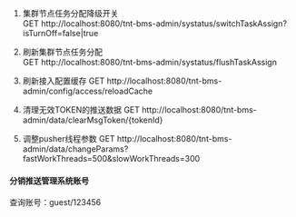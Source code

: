 1. 集群节点任务分配降级开关  
GET http://localhost:8080/tnt-bms-admin/systatus/switchTaskAssign?isTurnOff=false|true  

2. 刷新集群节点任务分配  
GET http://localhost:8080/tnt-bms-admin/systatus/flushTaskAssign

3. 刷新接入配置缓存
GET http://localhost:8080/tnt-bms-admin/config/access/reloadCache

4. 清理无效TOKEN的推送数据
GET http://localhost:8080/tnt-bms-admin/data/clearMsgToken/{tokenId}

5. 调整pusher线程参数
GET http://localhost:8080/tnt-bms-admin/data/changeParams?fastWorkThreads=500&slowWorkThreads=300

#### 分销推送管理系统账号
查询账号：guest/123456